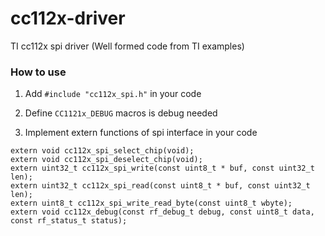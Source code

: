 # cc112x-driver
TI cc112x spi driver (Well formed code from TI examples)

### How to use

1. Add `#include "cc112x_spi.h"` in your code

2. Define `CC1121x_DEBUG` macros is debug needed

2. Implement extern functions of spi interface in your code

```
extern void cc112x_spi_select_chip(void);
extern void cc112x_spi_deselect_chip(void);
extern uint32_t cc112x_spi_write(const uint8_t * buf, const uint32_t len);
extern uint32_t cc112x_spi_read(const uint8_t * buf, const uint32_t len);
extern uint8_t cc112x_spi_write_read_byte(const uint8_t wbyte);
extern void cc112x_debug(const rf_debug_t debug, const uint8_t data, const rf_status_t status);

```

